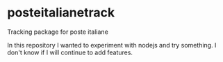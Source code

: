# posteitalianetrack
Tracking package for poste italiane 


In this repository I wanted to experiment with nodejs and try something. I don't know if I will continue to add features.
